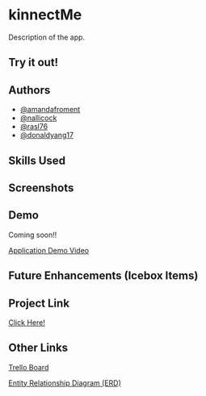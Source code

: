 # kinnectMe

Description of the app. 

## Try it out! 


## Authors 

- [@amandafroment](https://github.com/amandafroment)
- [@nallicock](https://github.com/nallicock)
- [@rasl76](https://github.com/rasl76)
- [@donaldyang17](https://github.com/donaldyang17)

## Skills Used 


## Screenshots 

## Demo 

Coming soon!! 

[Application Demo Video]()

## Future Enhancements (Icebox Items)

## Project Link 

[Click Here!]()

## Other Links

[Trello Board](https://trello.com/b/27LwwkwG/react-group-4#)

[Entity Relationship Diagram (ERD)]()




